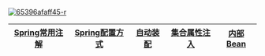 


<a href="https://ibb.co/nzGhSXS"><img src="https://i.ibb.co/NZvwz0z/65396afaff45-r.jpg" alt="65396afaff45-r" border="0"></a>


[Spring常用注解](https://github.com/stevenli91748/JAVA-Architecture/blob/master/JAVA%20Framework/Spring/Spring常用注解/README.md)|[Spring配置方式](https://github.com/stevenli91748/JAVA-Architecture/blob/master/JAVA%20Framework/Spring/Spring基础知识/Spring应用---Spring配置方式.md)|[自动装配](https://github.com/stevenli91748/JAVA-Architecture/blob/master/JAVA%20Framework/Spring/Spring基础知识/Spring应用---自动装配.md)|[集合属性注入](https://github.com/stevenli91748/JAVA-Architecture/blob/master/JAVA%20Framework/Spring/Spring基础知识/Spring应用---集合属性注入.md)|[内部Bean](https://github.com/stevenli91748/JAVA-Architecture/blob/master/JAVA%20Framework/Spring/Spring基础知识/Spring应用---内部Bean.md)|
---|---|---|---|---|
